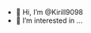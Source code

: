 - 👋 Hi, I’m @Kirill9098
- 👀 I’m interested in ...

<!---
Kirill9098/Kirill9098 is a ✨ special ✨ repository because its `README.md` (this file) appears on your GitHub profile.
You can click the Preview link to take a look at your changes.
--->
